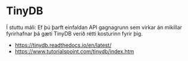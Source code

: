 # TinyDB 

Í stuttu máli: Ef þú þarft einfaldan  API gagnagrunn sem virkar án mikillar fyrirhafnar þá gæti TinyDB verið rétti kosturinn fyrir þig.

* https://tinydb.readthedocs.io/en/latest/
* https://www.tutorialspoint.com/tinydb/index.htm

